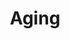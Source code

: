 ---
annotations:
- id: PW:0000143
  parent: regulatory pathway
  type: Pathway Ontology
  value: insulin signaling pathway
- id: PW:0000651
  parent: regulatory pathway
  type: Pathway Ontology
  value: aging pathway
authors:
- Kyook
- MaintBot
- Aks20588
- Mkutmon
- Cgrove
- Ariutta
communities:
- WormBase_Approved
description: Aging in C. elegans involves measurable declines in morphology, reproduction,
  and behavior.  Understanding the cellular and molecular processes leading to senescence
  in this nematode began in the early 1980s with the targeted identification of mutants
  that extended life span (an AGE phenotype). These studies identified at least two
  key regulators of life span, DAF-2, an insulin/IGF receptor ortholog, and DAF-16,
  a Forkhead-related transcription factor. Since then many more genes and pathways
  involved in senescence have been identified. Almost all of these genes play important
  roles in cellular and organismal-level processes other than aging, such as dauer
  formation, stress response, feeding, and chemosensation.
last-edited: 2019-09-17
organisms:
- Caenorhabditis elegans
redirect_from:
- /index.php/Pathway:WP2313
- /instance/WP2313
- /instance/WP2313_rr107082
revision: r107082
schema-jsonld:
- '@context': https://schema.org/
  '@id': https://wikipathways.github.io/pathways/WP2313.html
  '@type': Dataset
  creator:
    '@type': Organization
    name: WikiPathways
  description: Aging in C. elegans involves measurable declines in morphology, reproduction,
    and behavior.  Understanding the cellular and molecular processes leading to senescence
    in this nematode began in the early 1980s with the targeted identification of
    mutants that extended life span (an AGE phenotype). These studies identified at
    least two key regulators of life span, DAF-2, an insulin/IGF receptor ortholog,
    and DAF-16, a Forkhead-related transcription factor. Since then many more genes
    and pathways involved in senescence have been identified. Almost all of these
    genes play important roles in cellular and organismal-level processes other than
    aging, such as dauer formation, stress response, feeding, and chemosensation.
  keywords:
  - 14-3-3
  - AGE-1/PI3K
  - AKT-1/Akt/PKB
  - AKT-2/Akt/PKB
  - DAF-16/FOXO
  - DAF-18/PTEN
  - DAF-2/InR
  - JKK-1
  - JNK-1
  - PDK-1/PKD1
  - PIP2
  - PIP3
  - PRMT-1
  - RLE-1
  - SGK-1
  - SMK-1
  - daf-15
  license: CC0
  name: Aging
seo: CreativeWork
title: Aging
wpid: WP2313
---